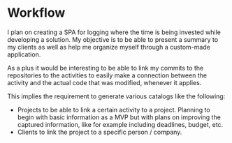 # Workflow

I plan on creating a SPA for logging where the time is being invested while developing a solution. My objective is to be able to present a summary to my clients as well as help me organize myself through a custom-made application. 

As a plus it would be interesting to be able to link my commits to the repositories to the activities to easily make a connection between the activity and the actual code that was modified, whenever it applies.

This implies the requirement to generate various catalogs like the following:
* Projects to be able to link a certain activity to a project. Planning to begin with basic information as a MVP but with plans on improving the captured information, like for example including deadlines, budget, etc.
* Clients to link the project to a specific person / company.

